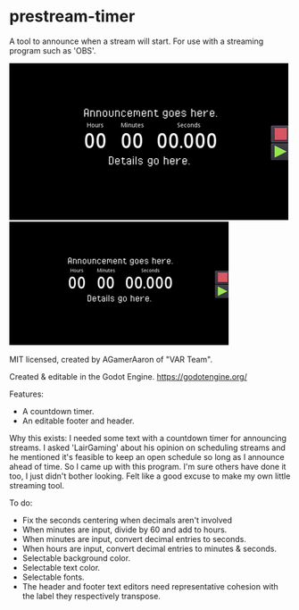 # prestream-timer
A tool to announce when a stream will start. 
For use with a streaming program such as 'OBS'.

![alt text](https://raw.githubusercontent.com/agameraaron/prestream-timer/master/demo0.gif) ![alt text](https://raw.githubusercontent.com/agameraaron/prestream-timer/master/demo1.gif)

MIT licensed, created by AGamerAaron of "VAR Team".

Created & editable in the Godot Engine. https://godotengine.org/

Features:
- A countdown timer.
- An editable footer and header.

Why this exists:
I needed some text with a countdown timer for announcing streams. I asked 'LairGaming' about his opinion on scheduling streams and he mentioned it's feasible to keep an open schedule so long as I announce ahead of time. So I came up with this program. I'm sure others have done it too, I just didn't bother looking. Felt like a good excuse to make my own little streaming tool.

To do:
- Fix the seconds centering when decimals aren't involved
- When minutes are input, divide by 60 and add to hours.
- When minutes are input, convert decimal entries to seconds.
- When hours are input, convert decimal entries to minutes & seconds.
- Selectable background color.
- Selectable text color.
- Selectable fonts.
- The header and footer text editors need representative cohesion with the label they respectively transpose.
